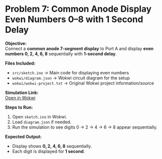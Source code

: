 # Problem 7: Common Anode Display Even Numbers 0–8 with 1 Second Delay

**Objective:**  
Connect a **common anode 7-segment display** to Port A and display **even numbers 0, 2, 4, 6, 8** sequentially with **1-second delay**.

**Files Included:**  
- `src/sketch.ino` → Main code for displaying even numbers  
- `wokwi/diagram.json` → Wokwi circuit diagram for the setup  
- `wokwi/wokwi-project.txt` → Original Wokwi project information/source

**Simulation Link:**  
[Open in Wokwi](https://wokwi.com/projects/443766222774053889)

**Steps to Run:**  
1. Open `sketch.ino` in Wokwi.  
2. Load `diagram.json` if needed.  
3. Run the simulation to see digits 0 → 2 → 4 → 6 → 8 appear sequentially.

**Expected Output:**  
- Display shows **0, 2, 4, 6, 8** sequentially.  
- Each digit is displayed for **1 second**.
